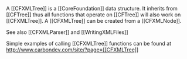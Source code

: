 A [[CFXMLTree]] is a [[CoreFoundation]] data structure.  It inherits from [[CFTree]] thus all functions that operate on [[CFTree]] will also work on [[CFXMLTree]].  A [[CFXMLTree]] can be created from a [[CFXMLNode]].

See also [[CFXMLParser]] and [[WritingXMLFiles]]

Simple examples of calling [[CFXMLTree]] functions can be found at http://www.carbondev.com/site/?page=[[CFXMLTree]]